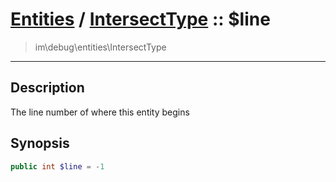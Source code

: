 # [Entities](entities.md) / [IntersectType](entities-IntersectType.md) :: $line
 > im\debug\entities\IntersectType
____

## Description
The line number of where this entity begins

## Synopsis
```php
public int $line = -1
```
